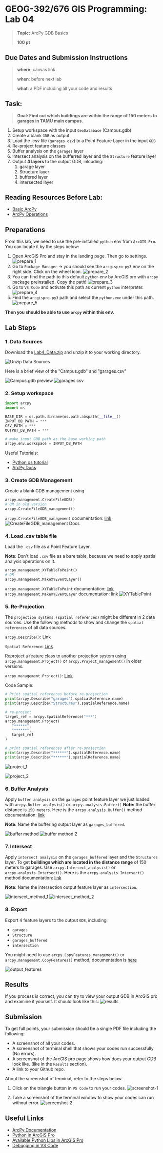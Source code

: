 # GEOG-392/676 GIS Programming: Lab 04

>**Topic:** ArcPy GDB Basics
>
> **100 pt**
>

## **Due Dates and Submission Instructions**

> **where**: canvas link
>
> **when**: before next lab
>
> **what**: a PDF including all your code and results

## **Task:**

> **Goal: Find out which buildings are within the range of 150 meters to garages in TAMU main campus**.

1. Setup workspace with the input `GeoDatabase` (Campus.gdb)
2. Create a blank `GDB` as output
3. Load the .csv file (`garages.csv`) to a Point Feature Layer in the input `GDB`
4. Re-project feature classes
5. Buffer analysis on the `garages` layer
6. Intersect analysis on the bufferred layer and the `Structure` feature layer
7. Output **4 layers** to the output GDB, inlcuding:
   1. garage layer
   2. Structure layer
   3. buffered layer
   4. intersected layer

## **Reading Resources Before Lab:**

- [Basic ArcPy](./Lab04-pre01.md)
- [ArcPy Operations](./Lab04-pre02.md)

## **Preparations**

From this lab, we need to use the pre-installed `python` env from `ArcGIS Pro`. You can locate it by the steps below:

1. Open ArcGIS Pro and stay in the landing page. Then go to settings.
   ![prepare_1](./images/prepare_1.png)
2. Go to `Package Manager` -> you should see the `arcgispro-py3` env on the right side. Click on the wheel icon.
   ![prepare_2](./images/prepare_2.png)
3. You can find the path to this default `python` env by ArcGIS pro with `arcpy` package preinstalled. Copy the path!
   ![prepare_3](./images/prepare_3.png)
4. Go to `VS Code` and activate this path as current `python` interpreter.
   ![prepare_4](./images/prepare_4.png)
5. Find the `arcgispro-py3` path and select the `python.exe` under this path.
   ![prepare_5](./images/prepare_5.png)

**Then you should be able to use `arcpy` within this env.**

## **Lab Steps**

### **1. Data Sources**

Download the [Lab4_Data.zip](./data/Lab4_Data.zip) and unzip it to your working directory.

![Unzip Data Sources](./images/Unzip.png)

Here is a brief view of the "Campus.gdb" and "garages.csv"

![Campus.gdb preview](./images/datasource_descrp_1.png)
![garages.csv](./images/datasource_descrp_2.png)

### **2. Setup workspace**

```python
import arcpy
import os

BASE_DIR = os.path.dirname(os.path.abspath(__file__))
INPUT_DB_PATH = ***
CSV_PATH = ***
OUTPUT_DB_PATH = ***

# make input GDB path as the base working path 
arcpy.env.workspace = INPUT_DB_PATH
```

Useful Tutorials:

- [Python os tutorial](https://docs.python.org/3/library/os.path.html)
- [ArcPy Docs](https://pro.arcgis.com/en/pro-app/latest/arcpy/main/arcgis-pro-arcpy-reference.htm)

### **3. Create GDB Management**

Create a blank GDB management using

```python
arcpy.management.CreateFileGDB()
# OR in old version
arcpy.CreateFileGDB_management()
```

`arcpy.CreateFileGDB_management` documentation: [link](https://pro.arcgis.com/en/pro-app/latest/tool-reference/data-management/create-file-gdb.htm)
![CreateFileGDB_management Docs](./images/create_GDB.png)

### **4. Load .csv table file**

Load the `.csv` file as a Point Feature Layer.

**Note:** Don't load `.csv` file as a bare table, because we need to apply spatial analysis operations on it.

```python
arcpy.management.XYTableToPoint()
# OR
arcpy.management.MakeXYEventLayer()
```

`arcpy.management.XYTableToPoint` documentation: [link](https://pro.arcgis.com/en/pro-app/latest/tool-reference/data-management/xy-table-to-point.htm)
`arcpy.management.MakeXYEventLayer` documentation: [link](https://pro.arcgis.com/en/pro-app/latest/tool-reference/data-management/make-xy-event-layer.htm)
![XYTablePoint](./images/load_csv_method_doc.png)

### **5. Re-Projection**

The `projection systems (spatial references)` might be different in 2 data sources. Use the following methods to show and change the `spatial references` of all data sources.

`arcpy.Describe()`: [Link](https://pro.arcgis.com/en/pro-app/latest/arcpy/functions/describe.htm)

`Spatial Reference`: [Link](https://pro.arcgis.com/en/pro-app/latest/arcpy/classes/spatialreference.htm)

Reproject a feature class to another projection system using `arcpy.management.Project()` or `arcpy.Project_management()` in older versions.

`arcpy.management.Project()`: [Link](https://pro.arcgis.com/en/pro-app/latest/tool-reference/data-management/project.htm)

Code Sample:

```python
# Print spatial references before re-projection
print(arcpy.Describe("garages").spatialReference.name)
print(arcpy.Describe("Structures").spatialReference.name)

# re-project
target_ref = arcpy.SpatialReference("***")
arcpy.management.Project(
   "******",
   "******",
   target_ref
)

# print spatial references after re-projection
print(arcpy.Describe("******").spatialReference.name)
print(arcpy.Describe("******").spatialReference.name)
```

![project_1](./images/projection_1.png)

![project_2](./images/projection_2.png)

### **6. Buffer Analysis**

Apply `buffer analysis` on the `garages` point feature layer we just loaded with `arcpy.Buffer_analysis()` or `arcpy.analysis.Buffer()` **Note:** the buffer distance is `150 meters`. Here is the `arcpy.analysis.Buffer()` method documentation: [link](https://pro.arcgis.com/en/pro-app/latest/tool-reference/analysis/buffer.htm)

**Note:** Name the buffering output layer as `garages_buffered`.

![buffer method](./images/buffer_method_1.png)
![buffer method 2](./images/buffer_method_2.png)

### **7. Intersect**

Apply `intersect analysis` on the `garages_buffered` layer and the `Structures` layer. To get **buildings which are located in the distance range** of 150 meters to garages. Use `arcpy.Intersect_analysis()` or `arcpy.analysis.Intersect()`. Here is the `arcpy.analysis.Intersect()` method documentation: [link](https://pro.arcgis.com/en/pro-app/latest/tool-reference/analysis/intersect.htm)

**Note:** Name the intersection output feature layer as `intersection`.

![intersect_method_1](./images/intersect_method_1.png)
![intersect_method_2](./images/intersect_method_2.png)

### **8. Export**

Export 4 feature layers to the output `GDB`, including:

- `garages`
- `Structure`
- `garages_buffered`
- `intersection`

You might need to use `arcpy.CopyFeatures_management()` or `arcpy.management.CopyFeatures()` method, documentation is [here](https://pro.arcgis.com/en/pro-app/latest/tool-reference/data-management/copy-features.htm)

![output_features](./images/output_features.png)

## **Results**

If you process is correct, you can try to view your output GDB in ArcGIS pro and examine it yourself. It should look like this:
![results](./images/results.png)

## **Submission**

To get full points, your submission should be a single PDF file including the following:

- A screenshot of all your codes.
- A screenshot of terminal shell that shows your codes run successfully (No errors).
- A screenshot of the ArcGIS pro page shows how does your output GDB look like. (like in the `Results` section).
- A link to your Github repo.

About the screenshot of terminal, refer to the steps below.

1. Click on the triangle button in `VS Code` to run your codes.
   ![screenshot-1](./images/screenshot_1.png)

2. Take a screenshot of the terminal window to show your codes can run without error.
   ![screenshot-2](./images/screenshot_2.png)

## Useful Links

- [ArcPy Documentation](https://pro.arcgis.com/en/pro-app/latest/arcpy/main/arcgis-pro-arcpy-reference.htm)
- [Python in ArcGIS Pro](https://pro.arcgis.com/en/pro-app/latest/arcpy/get-started/installing-python-for-arcgis-pro.htm)
- [Available Python Libs in ArcGIS Pro](https://pro.arcgis.com/en/pro-app/latest/arcpy/get-started/available-python-libraries.htm)
- [Debugging in VS Code](https://code.visualstudio.com/docs/editor/debugging)
